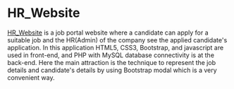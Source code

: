 # HR_Website
<a href="http://hr-website.epizy.com/">HR_Website</a> is a job portal website where a candidate can apply for a suitable job and the HR(Admin) of the company see the applied candidate's application. In this application HTML5, CSS3, Bootstrap, and javascript are used in front-end, and PHP with MySQL database connectivity is at the back-end. Here the main attraction is the technique to represent the job details and candidate's details by using Bootstrap modal which is a very convenient way.

